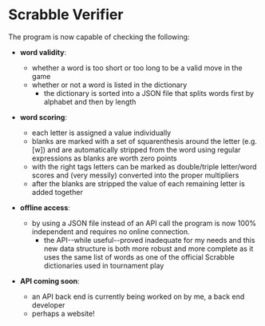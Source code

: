 # Scrabble Verifier
The program is now capable of checking the following:
 
  - **word validity**:
    - whether a word is too short or too long to be a valid move in the game
    - whether or not a word is listed in the dictionary
	    - the dictionary is sorted into a JSON file that splits words first by alphabet and then by length

  - **word scoring**:
    - each letter is assigned a value individually
    - blanks are marked with a set of squarenthesis around the letter (e.g. [w]) and are automatically stripped from the word using regular expressions as blanks are worth zero points
    - with the right tags letters can be marked as double/triple letter/word scores and (very messily) converted into the proper multipliers
    - after the blanks are stripped the value of each remaining letter is added together

  - **offline access**:
    - by using a JSON file instead of an API call the program is now 100% independent and requires no online connection.
	    - the API--while useful--proved inadequate for my needs and this new data structure is both more robust and more complete as it uses the same list of words as one of the official Scrabble dictionaries used in tournament play

  - **API coming soon**:
    - an API back end is currently being worked on by me, a back end developer
    - perhaps a website!
